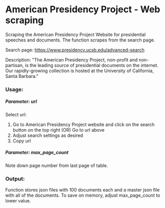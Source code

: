 # American Presidency Project - Web scraping

Scraping the American Presidency Project Website for presidential speeches and documents. The function scrapes from the search page.

Search page: https://www.presidency.ucsb.edu/advanced-search

Description: "The American Presidency Project, non-profit and non-partisan, is the leading source of presidential documents on the internet.  Our rapidly-growing collection is hosted at the University of California, Santa Barbara."

### Usage:
##### Parameter: url
Select url:
1) Go to American Presidency Project website and click on the search button on the top right
(OR) Go to url above
2) Adjust search settings as desired
3) Copy url

##### Parameter: max_page_count
Note down page number from last page of table. 

### Output:
Function stores json files with 100 documents each and a master json file with all of the documents.
To save on memory, adjust max_page_count to lower value.

